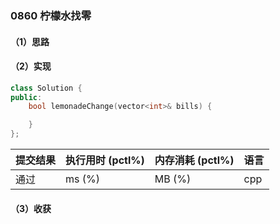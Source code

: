 ### 0860 柠檬水找零

#### （1）思路

#### （2）实现

```cpp
class Solution {
public:
    bool lemonadeChange(vector<int>& bills) {

    }
};
```

| 提交结果 | 执行用时 (pctl%) | 内存消耗 (pctl%) | 语言 |
|:---------|:-----------------|:-----------------|:-----|
| 通过     |  ms (%)   |  MB (%)  | cpp  |

#### （3）收获
